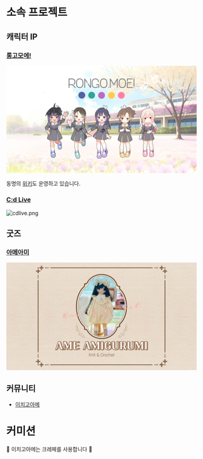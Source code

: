 # 소속 프로젝트

## 캐릭터 IP

### [롱고모에!](https://slashpage.com/ygdr)
![rongomoe.png](./assets/rongomoe.png)

동명의 [위키](https://rongo.moe)도 운영하고 있습니다.

### [C:d Live](https://slashpage.com/c-dlive)
![cdlive.png](./assets/cdlive.png)

## 굿즈

### [아메아미](https://slashpage.com/ameami)
![ameami.png](./assets/ameami.png)

## 커뮤니티
* [이치고아메](https://slashpage.com/ichigoame)

# 커미션
🍓 이치고아메는 크레페를 사용합니다 🍰